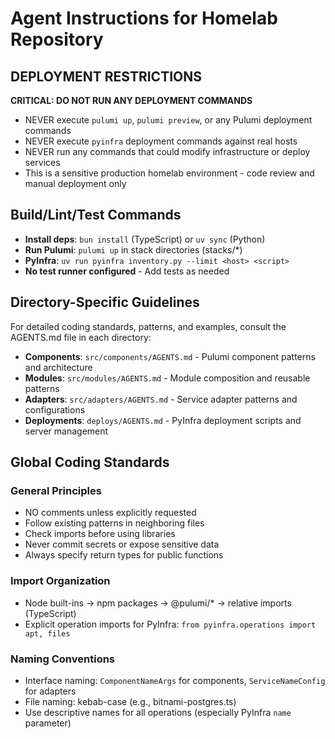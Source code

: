 # Agent Instructions for Homelab Repository

## DEPLOYMENT RESTRICTIONS
**CRITICAL: DO NOT RUN ANY DEPLOYMENT COMMANDS**
- NEVER execute `pulumi up`, `pulumi preview`, or any Pulumi deployment commands
- NEVER execute `pyinfra` deployment commands against real hosts
- NEVER run any commands that could modify infrastructure or deploy services
- This is a sensitive production homelab environment - code review and manual deployment only

## Build/Lint/Test Commands
- **Install deps**: `bun install` (TypeScript) or `uv sync` (Python)
- **Run Pulumi**: `pulumi up` in stack directories (stacks/*)
- **PyInfra**: `uv run pyinfra inventory.py --limit <host> <script>`
- **No test runner configured** - Add tests as needed

## Directory-Specific Guidelines
For detailed coding standards, patterns, and examples, consult the AGENTS.md file in each directory:

- **Components**: `src/components/AGENTS.md` - Pulumi component patterns and architecture
- **Modules**: `src/modules/AGENTS.md` - Module composition and reusable patterns  
- **Adapters**: `src/adapters/AGENTS.md` - Service adapter patterns and configurations
- **Deployments**: `deploys/AGENTS.md` - PyInfra deployment scripts and server management

## Global Coding Standards

### General Principles
- NO comments unless explicitly requested
- Follow existing patterns in neighboring files
- Check imports before using libraries
- Never commit secrets or expose sensitive data
- Always specify return types for public functions

### Import Organization
- Node built-ins → npm packages → @pulumi/* → relative imports (TypeScript)
- Explicit operation imports for PyInfra: `from pyinfra.operations import apt, files`

### Naming Conventions
- Interface naming: `ComponentNameArgs` for components, `ServiceNameConfig` for adapters
- File naming: kebab-case (e.g., bitnami-postgres.ts)
- Use descriptive names for all operations (especially PyInfra `name` parameter)